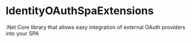 # IdentityOAuthSpaExtensions
.Net Core library that allows easy integration of external OAuth providers into your SPA
